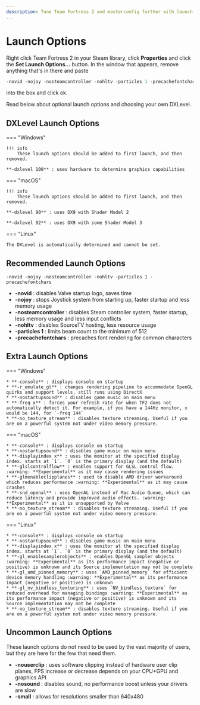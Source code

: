 ```yaml
---
description: Tune Team Fortress 2 and mastercomfig further with launch options.
...
```


# Launch Options

Right click Team Fortress 2 in your Steam library, click **Properties** and
click the **Set Launch Options...** button. In the window that appears, remove
anything that's in there and paste

```c
-novid -nojoy -nosteamcontroller -nohltv -particles 1 -precachefontchars
```

into the box and click ok.

Read below about optional launch options and choosing your own DXLevel.

## DXLevel Launch Options

=== "Windows"

    !!! info
        These launch options should be added to first launch, and then removed.

    **-dxlevel 100** : uses hardware to determine graphics capabilities

=== "macOS"

    !!! info
        These launch options should be added to first launch, and then removed.

    **-dxlevel 90** : uses DX9 with Shader Model 2

    **-dxlevel 92** : uses DX9 with some Shader Model 3

=== "Linux"

    The DXLevel is automatically determined and cannot be set.

## Recommended Launch Options

`-novid -nojoy -nosteamcontroller -nohltv -particles 1 -precachefontchars`

* **-novid** : disables Valve startup logo, saves time
* **-nojoy** : stops Joystick system from starting up, faster startup and less memory usage
* **-nosteamcontroller** : disables Steam controller system, faster startup, less memory usage and less input conflicts
* **-nohltv** : disables SourceTV hosting, less resource usage
* **-particles 1** : limits beam count to the minimum of 512
* **-precachefontchars** : precaches font rendering for common characters

## Extra Launch Options

=== "Windows"

    * **-console** : displays console on startup
    * **-r_emulate_gl** : changes rendering pipeline to accommodate OpenGL quirks and support levels, still runs using DirectX
    * **-nostartupsound** : disables game music on main menu
    * **-freq x** : forces your refresh rate for when TF2 does not automatically detect it. For example, if you have a 144Hz monitor, x would be 144, for `-freq 144`
    * **-no_texture_stream** : disables texture streaming. Useful if you are on a powerful system not under video memory pressure.

=== "macOS"

    * **-console** : displays console on startup
    * **-nostartupsound** : disables game music on main menu
    * **-displayindex x** : uses the monitor at the specified display index. starts at `1`. `0` is the primary display (and the default)
    * **-glslcontrolflow** : enables support for GLSL control flow. :warning: **Experimental** as it may cause rendering issues
    * **-glmenableclipplanes** : used to disable AMD driver workaround which reduces performance :warning: **Experimental** as it may cause crashes
    * **-snd_openal** : uses OpenAL instead of Mac Audio Queue, which can reduce latency and provide improved audio effects. :warning: **Experimental** as it is unsupported by Valve
    * **-no_texture_stream** : disables texture streaming. Useful if you are on a powerful system not under video memory pressure.

=== "Linux"

    * **-console** : displays console on startup
    * **-nostartupsound** : disables game music on main menu
    * **-displayindex x** : uses the monitor at the specified display index. starts at `1`. `0` is the primary display (and the default)
    * **-gl_enablesamplerobjects** : enables OpenGL sampler objects :warning: **Experimental** as its performance impact (negative or positive) is unknown and its Source implementation may not be complete
    * **-gl_amd_pinned_memory** : uses `AMD_pinned_memory` for efficient device memory handling :warning: **Experimental** as its performance impact (negative or positive) is unknown
    * **-gl_nv_bindless_texturing** : uses `NV_bindless_texture` for reduced overhead for managing bindings :warning: **Experimental** as its performance impact (negative or positive) is unknown and its Source implementation may not be complete
    * **-no_texture_stream** : disables texture streaming. Useful if you are on a powerful system not under video memory pressure.

## Uncommon Launch Options

These launch options do not need to be used by the vast majority of users, but they are here for the few that need them.

* **-nouserclip** : uses software clipping instead of hardware user clip planes, FPS increase or decrease depends on your CPU+GPU and graphics API
* **-nosound** : disables sound, no performance boost unless your drivers are slow
* **-small** : allows for resolutions smaller than 640x480
